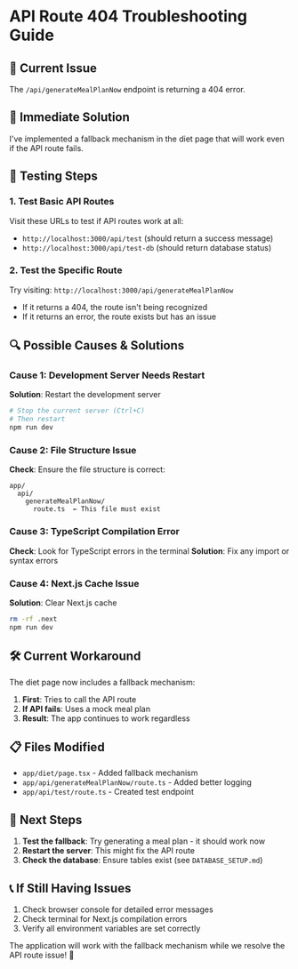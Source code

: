 # API Route 404 Troubleshooting Guide

## 🚨 **Current Issue**
The `/api/generateMealPlanNow` endpoint is returning a 404 error.

## 🔧 **Immediate Solution**
I've implemented a fallback mechanism in the diet page that will work even if the API route fails.

## 🧪 **Testing Steps**

### 1. Test Basic API Routes
Visit these URLs to test if API routes work at all:
- `http://localhost:3000/api/test` (should return a success message)
- `http://localhost:3000/api/test-db` (should return database status)

### 2. Test the Specific Route
Try visiting: `http://localhost:3000/api/generateMealPlanNow`
- If it returns a 404, the route isn't being recognized
- If it returns an error, the route exists but has an issue

## 🔍 **Possible Causes & Solutions**

### Cause 1: Development Server Needs Restart
**Solution**: Restart the development server
```bash
# Stop the current server (Ctrl+C)
# Then restart
npm run dev
```

### Cause 2: File Structure Issue
**Check**: Ensure the file structure is correct:
```
app/
  api/
    generateMealPlanNow/
      route.ts  ← This file must exist
```

### Cause 3: TypeScript Compilation Error
**Check**: Look for TypeScript errors in the terminal
**Solution**: Fix any import or syntax errors

### Cause 4: Next.js Cache Issue
**Solution**: Clear Next.js cache
```bash
rm -rf .next
npm run dev
```

## 🛠️ **Current Workaround**
The diet page now includes a fallback mechanism:
1. **First**: Tries to call the API route
2. **If API fails**: Uses a mock meal plan
3. **Result**: The app continues to work regardless

## 📋 **Files Modified**
- `app/diet/page.tsx` - Added fallback mechanism
- `app/api/generateMealPlanNow/route.ts` - Added better logging
- `app/api/test/route.ts` - Created test endpoint

## 🚀 **Next Steps**
1. **Test the fallback**: Try generating a meal plan - it should work now
2. **Restart the server**: This might fix the API route
3. **Check the database**: Ensure tables exist (see `DATABASE_SETUP.md`)

## 📞 **If Still Having Issues**
1. Check browser console for detailed error messages
2. Check terminal for Next.js compilation errors
3. Verify all environment variables are set correctly

The application will work with the fallback mechanism while we resolve the API route issue! 🎉 